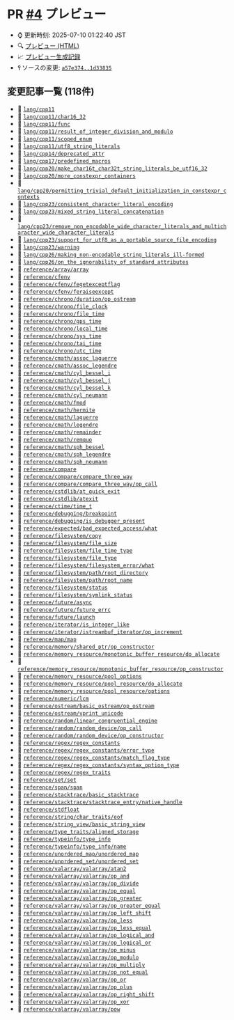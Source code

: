 # PR [\#4](https://github.com/akinomyoga/cpprefjp-site/pull/4) プレビュー
- &#x231a; 更新時刻: 2025-07-10 01:22:40 JST
- &#x1f50d; [プレビュー (HTML)](https://akinomyoga.github.io/cpprefjp-site/gen/pull/4)
- &#x1f4c8; [プレビュー生成記録](https://github.com/akinomyoga/cpprefjp-site/actions?query=event%3Apull_request_target+branch%3Apreview_link.test)
- **&#x2AEF;** ソースの変更: [`a57e374..1d33835`](https://github.com/akinomyoga/cpprefjp-site/compare/a57e37444dec3a90d78ed9ba0cf7606939512e80..1d33835c2ab8988c3f4f4b943f51e3911d38ab97)

## 変更記事一覧 (118件)

- &#x1f4dd; [`lang/cpp11`](https://akinomyoga.github.io/cpprefjp-site/gen/pull/4/lang/cpp11.html)
- &#x1f4dd; [`lang/cpp11/char16_32`](https://akinomyoga.github.io/cpprefjp-site/gen/pull/4/lang/cpp11/char16_32.html)
- &#x1f4dd; [`lang/cpp11/func`](https://akinomyoga.github.io/cpprefjp-site/gen/pull/4/lang/cpp11/func.html)
- &#x1f4dd; [`lang/cpp11/result_of_integer_division_and_modulo`](https://akinomyoga.github.io/cpprefjp-site/gen/pull/4/lang/cpp11/result_of_integer_division_and_modulo.html)
- &#x1f4dd; [`lang/cpp11/scoped_enum`](https://akinomyoga.github.io/cpprefjp-site/gen/pull/4/lang/cpp11/scoped_enum.html)
- &#x1f4dd; [`lang/cpp11/utf8_string_literals`](https://akinomyoga.github.io/cpprefjp-site/gen/pull/4/lang/cpp11/utf8_string_literals.html)
- &#x1f4dd; [`lang/cpp14/deprecated_attr`](https://akinomyoga.github.io/cpprefjp-site/gen/pull/4/lang/cpp14/deprecated_attr.html)
- &#x1f4dd; [`lang/cpp17/predefined_macros`](https://akinomyoga.github.io/cpprefjp-site/gen/pull/4/lang/cpp17/predefined_macros.html)
- &#x1f4dd; [`lang/cpp20/make_char16t_char32t_string_literals_be_utf16_32`](https://akinomyoga.github.io/cpprefjp-site/gen/pull/4/lang/cpp20/make_char16t_char32t_string_literals_be_utf16_32.html)
- &#x1f4dd; [`lang/cpp20/more_constexpr_containers`](https://akinomyoga.github.io/cpprefjp-site/gen/pull/4/lang/cpp20/more_constexpr_containers.html)
- &#x1f4dd; [`lang/cpp20/permitting_trivial_default_initialization_in_constexpr_contexts`](https://akinomyoga.github.io/cpprefjp-site/gen/pull/4/lang/cpp20/permitting_trivial_default_initialization_in_constexpr_contexts.html)
- &#x1f4dd; [`lang/cpp23/consistent_character_literal_encoding`](https://akinomyoga.github.io/cpprefjp-site/gen/pull/4/lang/cpp23/consistent_character_literal_encoding.html)
- &#x1f4dd; [`lang/cpp23/mixed_string_literal_concatenation`](https://akinomyoga.github.io/cpprefjp-site/gen/pull/4/lang/cpp23/mixed_string_literal_concatenation.html)
- &#x1f4dd; [`lang/cpp23/remove_non_encodable_wide_character_literals_and_multicharacter_wide_character_literals`](https://akinomyoga.github.io/cpprefjp-site/gen/pull/4/lang/cpp23/remove_non_encodable_wide_character_literals_and_multicharacter_wide_character_literals.html)
- &#x1f4dd; [`lang/cpp23/support_for_utf8_as_a_portable_source_file_encoding`](https://akinomyoga.github.io/cpprefjp-site/gen/pull/4/lang/cpp23/support_for_utf8_as_a_portable_source_file_encoding.html)
- &#x1f4dd; [`lang/cpp23/warning`](https://akinomyoga.github.io/cpprefjp-site/gen/pull/4/lang/cpp23/warning.html)
- &#x1f4dd; [`lang/cpp26/making_non-encodable_string_literals_ill-formed`](https://akinomyoga.github.io/cpprefjp-site/gen/pull/4/lang/cpp26/making_non-encodable_string_literals_ill-formed.html)
- &#x1f4dd; [`lang/cpp26/on_the_ignorability_of_standard_attributes`](https://akinomyoga.github.io/cpprefjp-site/gen/pull/4/lang/cpp26/on_the_ignorability_of_standard_attributes.html)
- &#x1f4dd; [`reference/array/array`](https://akinomyoga.github.io/cpprefjp-site/gen/pull/4/reference/array/array.html)
- &#x1f4dd; [`reference/cfenv`](https://akinomyoga.github.io/cpprefjp-site/gen/pull/4/reference/cfenv.html)
- &#x1f4dd; [`reference/cfenv/fegetexceptflag`](https://akinomyoga.github.io/cpprefjp-site/gen/pull/4/reference/cfenv/fegetexceptflag.html)
- &#x1f4dd; [`reference/cfenv/feraiseexcept`](https://akinomyoga.github.io/cpprefjp-site/gen/pull/4/reference/cfenv/feraiseexcept.html)
- &#x1f4dd; [`reference/chrono/duration/op_ostream`](https://akinomyoga.github.io/cpprefjp-site/gen/pull/4/reference/chrono/duration/op_ostream.html)
- &#x1f4dd; [`reference/chrono/file_clock`](https://akinomyoga.github.io/cpprefjp-site/gen/pull/4/reference/chrono/file_clock.html)
- &#x1f4dd; [`reference/chrono/file_time`](https://akinomyoga.github.io/cpprefjp-site/gen/pull/4/reference/chrono/file_time.html)
- &#x1f4dd; [`reference/chrono/gps_time`](https://akinomyoga.github.io/cpprefjp-site/gen/pull/4/reference/chrono/gps_time.html)
- &#x1f4dd; [`reference/chrono/local_time`](https://akinomyoga.github.io/cpprefjp-site/gen/pull/4/reference/chrono/local_time.html)
- &#x1f4dd; [`reference/chrono/sys_time`](https://akinomyoga.github.io/cpprefjp-site/gen/pull/4/reference/chrono/sys_time.html)
- &#x1f4dd; [`reference/chrono/tai_time`](https://akinomyoga.github.io/cpprefjp-site/gen/pull/4/reference/chrono/tai_time.html)
- &#x1f4dd; [`reference/chrono/utc_time`](https://akinomyoga.github.io/cpprefjp-site/gen/pull/4/reference/chrono/utc_time.html)
- &#x1f4dd; [`reference/cmath/assoc_laguerre`](https://akinomyoga.github.io/cpprefjp-site/gen/pull/4/reference/cmath/assoc_laguerre.html)
- &#x1f4dd; [`reference/cmath/assoc_legendre`](https://akinomyoga.github.io/cpprefjp-site/gen/pull/4/reference/cmath/assoc_legendre.html)
- &#x1f4dd; [`reference/cmath/cyl_bessel_i`](https://akinomyoga.github.io/cpprefjp-site/gen/pull/4/reference/cmath/cyl_bessel_i.html)
- &#x1f4dd; [`reference/cmath/cyl_bessel_j`](https://akinomyoga.github.io/cpprefjp-site/gen/pull/4/reference/cmath/cyl_bessel_j.html)
- &#x1f4dd; [`reference/cmath/cyl_bessel_k`](https://akinomyoga.github.io/cpprefjp-site/gen/pull/4/reference/cmath/cyl_bessel_k.html)
- &#x1f4dd; [`reference/cmath/cyl_neumann`](https://akinomyoga.github.io/cpprefjp-site/gen/pull/4/reference/cmath/cyl_neumann.html)
- &#x1f4dd; [`reference/cmath/fmod`](https://akinomyoga.github.io/cpprefjp-site/gen/pull/4/reference/cmath/fmod.html)
- &#x1f4dd; [`reference/cmath/hermite`](https://akinomyoga.github.io/cpprefjp-site/gen/pull/4/reference/cmath/hermite.html)
- &#x1f4dd; [`reference/cmath/laguerre`](https://akinomyoga.github.io/cpprefjp-site/gen/pull/4/reference/cmath/laguerre.html)
- &#x1f4dd; [`reference/cmath/legendre`](https://akinomyoga.github.io/cpprefjp-site/gen/pull/4/reference/cmath/legendre.html)
- &#x1f4dd; [`reference/cmath/remainder`](https://akinomyoga.github.io/cpprefjp-site/gen/pull/4/reference/cmath/remainder.html)
- &#x1f4dd; [`reference/cmath/remquo`](https://akinomyoga.github.io/cpprefjp-site/gen/pull/4/reference/cmath/remquo.html)
- &#x1f4dd; [`reference/cmath/sph_bessel`](https://akinomyoga.github.io/cpprefjp-site/gen/pull/4/reference/cmath/sph_bessel.html)
- &#x1f4dd; [`reference/cmath/sph_legendre`](https://akinomyoga.github.io/cpprefjp-site/gen/pull/4/reference/cmath/sph_legendre.html)
- &#x1f4dd; [`reference/cmath/sph_neumann`](https://akinomyoga.github.io/cpprefjp-site/gen/pull/4/reference/cmath/sph_neumann.html)
- &#x1f4dd; [`reference/compare`](https://akinomyoga.github.io/cpprefjp-site/gen/pull/4/reference/compare.html)
- &#x1f4dd; [`reference/compare/compare_three_way`](https://akinomyoga.github.io/cpprefjp-site/gen/pull/4/reference/compare/compare_three_way.html)
- &#x1f4dd; [`reference/compare/compare_three_way/op_call`](https://akinomyoga.github.io/cpprefjp-site/gen/pull/4/reference/compare/compare_three_way/op_call.html)
- &#x1f4dd; [`reference/cstdlib/at_quick_exit`](https://akinomyoga.github.io/cpprefjp-site/gen/pull/4/reference/cstdlib/at_quick_exit.html)
- &#x1f4dd; [`reference/cstdlib/atexit`](https://akinomyoga.github.io/cpprefjp-site/gen/pull/4/reference/cstdlib/atexit.html)
- &#x1f4dd; [`reference/ctime/time_t`](https://akinomyoga.github.io/cpprefjp-site/gen/pull/4/reference/ctime/time_t.html)
- &#x1f4dd; [`reference/debugging/breakpoint`](https://akinomyoga.github.io/cpprefjp-site/gen/pull/4/reference/debugging/breakpoint.html)
- &#x1f4dd; [`reference/debugging/is_debugger_present`](https://akinomyoga.github.io/cpprefjp-site/gen/pull/4/reference/debugging/is_debugger_present.html)
- &#x1f4dd; [`reference/expected/bad_expected_access/what`](https://akinomyoga.github.io/cpprefjp-site/gen/pull/4/reference/expected/bad_expected_access/what.html)
- &#x1f4dd; [`reference/filesystem/copy`](https://akinomyoga.github.io/cpprefjp-site/gen/pull/4/reference/filesystem/copy.html)
- &#x1f4dd; [`reference/filesystem/file_size`](https://akinomyoga.github.io/cpprefjp-site/gen/pull/4/reference/filesystem/file_size.html)
- &#x1f4dd; [`reference/filesystem/file_time_type`](https://akinomyoga.github.io/cpprefjp-site/gen/pull/4/reference/filesystem/file_time_type.html)
- &#x1f4dd; [`reference/filesystem/file_type`](https://akinomyoga.github.io/cpprefjp-site/gen/pull/4/reference/filesystem/file_type.html)
- &#x1f4dd; [`reference/filesystem/filesystem_error/what`](https://akinomyoga.github.io/cpprefjp-site/gen/pull/4/reference/filesystem/filesystem_error/what.html)
- &#x1f4dd; [`reference/filesystem/path/root_directory`](https://akinomyoga.github.io/cpprefjp-site/gen/pull/4/reference/filesystem/path/root_directory.html)
- &#x1f4dd; [`reference/filesystem/path/root_name`](https://akinomyoga.github.io/cpprefjp-site/gen/pull/4/reference/filesystem/path/root_name.html)
- &#x1f4dd; [`reference/filesystem/status`](https://akinomyoga.github.io/cpprefjp-site/gen/pull/4/reference/filesystem/status.html)
- &#x1f4dd; [`reference/filesystem/symlink_status`](https://akinomyoga.github.io/cpprefjp-site/gen/pull/4/reference/filesystem/symlink_status.html)
- &#x1f4dd; [`reference/future/async`](https://akinomyoga.github.io/cpprefjp-site/gen/pull/4/reference/future/async.html)
- &#x1f4dd; [`reference/future/future_errc`](https://akinomyoga.github.io/cpprefjp-site/gen/pull/4/reference/future/future_errc.html)
- &#x1f4dd; [`reference/future/launch`](https://akinomyoga.github.io/cpprefjp-site/gen/pull/4/reference/future/launch.html)
- &#x1f4dd; [`reference/iterator/is_integer_like`](https://akinomyoga.github.io/cpprefjp-site/gen/pull/4/reference/iterator/is_integer_like.html)
- &#x1f4dd; [`reference/iterator/istreambuf_iterator/op_increment`](https://akinomyoga.github.io/cpprefjp-site/gen/pull/4/reference/iterator/istreambuf_iterator/op_increment.html)
- &#x1f4dd; [`reference/map/map`](https://akinomyoga.github.io/cpprefjp-site/gen/pull/4/reference/map/map.html)
- &#x1f4dd; [`reference/memory/shared_ptr/op_constructor`](https://akinomyoga.github.io/cpprefjp-site/gen/pull/4/reference/memory/shared_ptr/op_constructor.html)
- &#x1f4dd; [`reference/memory_resource/monotonic_buffer_resource/do_allocate`](https://akinomyoga.github.io/cpprefjp-site/gen/pull/4/reference/memory_resource/monotonic_buffer_resource/do_allocate.html)
- &#x1f4dd; [`reference/memory_resource/monotonic_buffer_resource/op_constructor`](https://akinomyoga.github.io/cpprefjp-site/gen/pull/4/reference/memory_resource/monotonic_buffer_resource/op_constructor.html)
- &#x1f4dd; [`reference/memory_resource/pool_options`](https://akinomyoga.github.io/cpprefjp-site/gen/pull/4/reference/memory_resource/pool_options.html)
- &#x1f4dd; [`reference/memory_resource/pool_resource/do_allocate`](https://akinomyoga.github.io/cpprefjp-site/gen/pull/4/reference/memory_resource/pool_resource/do_allocate.html)
- &#x1f4dd; [`reference/memory_resource/pool_resource/options`](https://akinomyoga.github.io/cpprefjp-site/gen/pull/4/reference/memory_resource/pool_resource/options.html)
- &#x1f4dd; [`reference/numeric/lcm`](https://akinomyoga.github.io/cpprefjp-site/gen/pull/4/reference/numeric/lcm.html)
- &#x1f4dd; [`reference/ostream/basic_ostream/op_ostream`](https://akinomyoga.github.io/cpprefjp-site/gen/pull/4/reference/ostream/basic_ostream/op_ostream.html)
- &#x1f4dd; [`reference/ostream/vprint_unicode`](https://akinomyoga.github.io/cpprefjp-site/gen/pull/4/reference/ostream/vprint_unicode.html)
- &#x1f4dd; [`reference/random/linear_congruential_engine`](https://akinomyoga.github.io/cpprefjp-site/gen/pull/4/reference/random/linear_congruential_engine.html)
- &#x1f4dd; [`reference/random/random_device/op_call`](https://akinomyoga.github.io/cpprefjp-site/gen/pull/4/reference/random/random_device/op_call.html)
- &#x1f4dd; [`reference/random/random_device/op_constructor`](https://akinomyoga.github.io/cpprefjp-site/gen/pull/4/reference/random/random_device/op_constructor.html)
- &#x1f4dd; [`reference/regex/regex_constants`](https://akinomyoga.github.io/cpprefjp-site/gen/pull/4/reference/regex/regex_constants.html)
- &#x1f4dd; [`reference/regex/regex_constants/error_type`](https://akinomyoga.github.io/cpprefjp-site/gen/pull/4/reference/regex/regex_constants/error_type.html)
- &#x1f4dd; [`reference/regex/regex_constants/match_flag_type`](https://akinomyoga.github.io/cpprefjp-site/gen/pull/4/reference/regex/regex_constants/match_flag_type.html)
- &#x1f4dd; [`reference/regex/regex_constants/syntax_option_type`](https://akinomyoga.github.io/cpprefjp-site/gen/pull/4/reference/regex/regex_constants/syntax_option_type.html)
- &#x1f4dd; [`reference/regex/regex_traits`](https://akinomyoga.github.io/cpprefjp-site/gen/pull/4/reference/regex/regex_traits.html)
- &#x1f4dd; [`reference/set/set`](https://akinomyoga.github.io/cpprefjp-site/gen/pull/4/reference/set/set.html)
- &#x1f4dd; [`reference/span/span`](https://akinomyoga.github.io/cpprefjp-site/gen/pull/4/reference/span/span.html)
- &#x1f4dd; [`reference/stacktrace/basic_stacktrace`](https://akinomyoga.github.io/cpprefjp-site/gen/pull/4/reference/stacktrace/basic_stacktrace.html)
- &#x1f4dd; [`reference/stacktrace/stacktrace_entry/native_handle`](https://akinomyoga.github.io/cpprefjp-site/gen/pull/4/reference/stacktrace/stacktrace_entry/native_handle.html)
- &#x1f4dd; [`reference/stdfloat`](https://akinomyoga.github.io/cpprefjp-site/gen/pull/4/reference/stdfloat.html)
- &#x1f4dd; [`reference/string/char_traits/eof`](https://akinomyoga.github.io/cpprefjp-site/gen/pull/4/reference/string/char_traits/eof.html)
- &#x1f4dd; [`reference/string_view/basic_string_view`](https://akinomyoga.github.io/cpprefjp-site/gen/pull/4/reference/string_view/basic_string_view.html)
- &#x1f4dd; [`reference/type_traits/aligned_storage`](https://akinomyoga.github.io/cpprefjp-site/gen/pull/4/reference/type_traits/aligned_storage.html)
- &#x1f4dd; [`reference/typeinfo/type_info`](https://akinomyoga.github.io/cpprefjp-site/gen/pull/4/reference/typeinfo/type_info.html)
- &#x1f4dd; [`reference/typeinfo/type_info/name`](https://akinomyoga.github.io/cpprefjp-site/gen/pull/4/reference/typeinfo/type_info/name.html)
- &#x1f4dd; [`reference/unordered_map/unordered_map`](https://akinomyoga.github.io/cpprefjp-site/gen/pull/4/reference/unordered_map/unordered_map.html)
- &#x1f4dd; [`reference/unordered_set/unordered_set`](https://akinomyoga.github.io/cpprefjp-site/gen/pull/4/reference/unordered_set/unordered_set.html)
- &#x1f4dd; [`reference/valarray/valarray/atan2`](https://akinomyoga.github.io/cpprefjp-site/gen/pull/4/reference/valarray/valarray/atan2.html)
- &#x1f4dd; [`reference/valarray/valarray/op_and`](https://akinomyoga.github.io/cpprefjp-site/gen/pull/4/reference/valarray/valarray/op_and.html)
- &#x1f4dd; [`reference/valarray/valarray/op_divide`](https://akinomyoga.github.io/cpprefjp-site/gen/pull/4/reference/valarray/valarray/op_divide.html)
- &#x1f4dd; [`reference/valarray/valarray/op_equal`](https://akinomyoga.github.io/cpprefjp-site/gen/pull/4/reference/valarray/valarray/op_equal.html)
- &#x1f4dd; [`reference/valarray/valarray/op_greater`](https://akinomyoga.github.io/cpprefjp-site/gen/pull/4/reference/valarray/valarray/op_greater.html)
- &#x1f4dd; [`reference/valarray/valarray/op_greater_equal`](https://akinomyoga.github.io/cpprefjp-site/gen/pull/4/reference/valarray/valarray/op_greater_equal.html)
- &#x1f4dd; [`reference/valarray/valarray/op_left_shift`](https://akinomyoga.github.io/cpprefjp-site/gen/pull/4/reference/valarray/valarray/op_left_shift.html)
- &#x1f4dd; [`reference/valarray/valarray/op_less`](https://akinomyoga.github.io/cpprefjp-site/gen/pull/4/reference/valarray/valarray/op_less.html)
- &#x1f4dd; [`reference/valarray/valarray/op_less_equal`](https://akinomyoga.github.io/cpprefjp-site/gen/pull/4/reference/valarray/valarray/op_less_equal.html)
- &#x1f4dd; [`reference/valarray/valarray/op_logical_and`](https://akinomyoga.github.io/cpprefjp-site/gen/pull/4/reference/valarray/valarray/op_logical_and.html)
- &#x1f4dd; [`reference/valarray/valarray/op_logical_or`](https://akinomyoga.github.io/cpprefjp-site/gen/pull/4/reference/valarray/valarray/op_logical_or.html)
- &#x1f4dd; [`reference/valarray/valarray/op_minus`](https://akinomyoga.github.io/cpprefjp-site/gen/pull/4/reference/valarray/valarray/op_minus.html)
- &#x1f4dd; [`reference/valarray/valarray/op_modulo`](https://akinomyoga.github.io/cpprefjp-site/gen/pull/4/reference/valarray/valarray/op_modulo.html)
- &#x1f4dd; [`reference/valarray/valarray/op_multiply`](https://akinomyoga.github.io/cpprefjp-site/gen/pull/4/reference/valarray/valarray/op_multiply.html)
- &#x1f4dd; [`reference/valarray/valarray/op_not_equal`](https://akinomyoga.github.io/cpprefjp-site/gen/pull/4/reference/valarray/valarray/op_not_equal.html)
- &#x1f4dd; [`reference/valarray/valarray/op_or`](https://akinomyoga.github.io/cpprefjp-site/gen/pull/4/reference/valarray/valarray/op_or.html)
- &#x1f4dd; [`reference/valarray/valarray/op_plus`](https://akinomyoga.github.io/cpprefjp-site/gen/pull/4/reference/valarray/valarray/op_plus.html)
- &#x1f4dd; [`reference/valarray/valarray/op_right_shift`](https://akinomyoga.github.io/cpprefjp-site/gen/pull/4/reference/valarray/valarray/op_right_shift.html)
- &#x1f4dd; [`reference/valarray/valarray/op_xor`](https://akinomyoga.github.io/cpprefjp-site/gen/pull/4/reference/valarray/valarray/op_xor.html)
- &#x1f4dd; [`reference/valarray/valarray/pow`](https://akinomyoga.github.io/cpprefjp-site/gen/pull/4/reference/valarray/valarray/pow.html)
